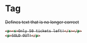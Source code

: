 # Tag <s>

Defines text that is no longer correct

```html
<p><s>Only 50 tickets left!</s></p>
<p>SOLD OUT!</p>
```
